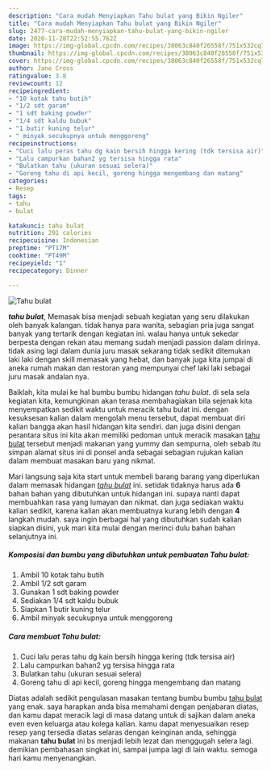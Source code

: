 ```yaml
---
description: "Cara mudah Menyiapkan Tahu bulat yang Bikin Ngiler"
title: "Cara mudah Menyiapkan Tahu bulat yang Bikin Ngiler"
slug: 2477-cara-mudah-menyiapkan-tahu-bulat-yang-bikin-ngiler
date: 2020-11-28T22:52:55.762Z
image: https://img-global.cpcdn.com/recipes/38063c840f26558f/751x532cq70/tahu-bulat-foto-resep-utama.jpg
thumbnail: https://img-global.cpcdn.com/recipes/38063c840f26558f/751x532cq70/tahu-bulat-foto-resep-utama.jpg
cover: https://img-global.cpcdn.com/recipes/38063c840f26558f/751x532cq70/tahu-bulat-foto-resep-utama.jpg
author: Jane Cross
ratingvalue: 3.8
reviewcount: 12
recipeingredient:
- "10 kotak tahu butih"
- "1/2 sdt garam"
- "1 sdt baking powder"
- "1/4 sdt kaldu bubuk"
- "1 butir kuning telur"
- " minyak secukupnya untuk menggoreng"
recipeinstructions:
- "Cuci lalu peras tahu dg kain bersih hingga kering (tdk tersisa air)"
- "Lalu campurkan bahan2 yg tersisa hingga rata"
- "Bulatkan tahu (ukuran sesuai selera)"
- "Goreng tahu di api kecil, goreng hingga mengembang dan matang"
categories:
- Resep
tags:
- tahu
- bulat

katakunci: tahu bulat 
nutrition: 291 calories
recipecuisine: Indonesian
preptime: "PT17M"
cooktime: "PT49M"
recipeyield: "1"
recipecategory: Dinner

---
```



![Tahu bulat](https://img-global.cpcdn.com/recipes/38063c840f26558f/751x532cq70/tahu-bulat-foto-resep-utama.jpg)

<b><i>tahu bulat</i></b>, Memasak bisa menjadi sebuah kegiatan yang seru dilakukan oleh banyak kalangan. tidak hanya para wanita, sebagian pria juga sangat banyak yang tertarik dengan kegiatan ini. walau hanya untuk sekedar berpesta dengan rekan atau memang sudah menjadi passion dalam dirinya. tidak asing lagi dalam dunia juru masak sekarang tidak sedikit ditemukan laki laki dengan skill memasak yang hebat, dan banyak juga kita jumpai di aneka rumah makan dan restoran yang mempunyai chef laki laki sebagai juru masak andalan nya.



Baiklah, kita mulai ke hal bumbu bumbu hidangan <i>tahu bulat</i>. di sela sela kegiatan kita, kemungkinan akan terasa membahagiakan bila sejenak kita menyempatkan sedikit waktu untuk meracik tahu bulat ini. dengan kesuksesan kalian dalam mengolah menu tersebut, dapat membuat diri kalian bangga akan hasil hidangan kita sendiri. dan juga disini dengan perantara situs ini kita akan memiliki pedoman untuk meracik masakan <u>tahu bulat</u> tersebut menjadi makanan yang yummy dan sempurna, oleh sebab itu simpan alamat situs ini di ponsel anda sebagai sebagian rujukan kalian dalam membuat masakan baru yang nikmat.


Mari langsung saja kita start untuk membeli barang barang yang diperlukan dalam memasak hidangan <u><i>tahu bulat</i></u> ini. setidak tidaknya harus ada <b>6</b> bahan bahan yang dibutuhkan untuk hidangan ini. supaya nanti dapat membuahkan rasa yang lumayan dan nikmat. dan juga sediakan waktu kalian sedikit, karena kalian akan membuatnya kurang lebih dengan <b>4</b> langkah mudah. saya ingin berbagai hal yang dibutuhkan sudah kalian siapkan disini, yuk mari kita mulai dengan merinci dulu bahan bahan selanjutnya ini.

<!--inarticleads1-->

##### Komposisi dan bumbu yang dibutuhkan untuk pembuatan Tahu bulat:

1. Ambil 10 kotak tahu butih
1. Ambil 1/2 sdt garam
1. Gunakan 1 sdt baking powder
1. Sediakan 1/4 sdt kaldu bubuk
1. Siapkan 1 butir kuning telur
1. Ambil  minyak secukupnya untuk menggoreng




<!--inarticleads2-->

##### Cara membuat Tahu bulat:

1. Cuci lalu peras tahu dg kain bersih hingga kering (tdk tersisa air)
1. Lalu campurkan bahan2 yg tersisa hingga rata
1. Bulatkan tahu (ukuran sesuai selera)
1. Goreng tahu di api kecil, goreng hingga mengembang dan matang




Diatas adalah sedikit pengulasan masakan tentang bumbu bumbu <u>tahu bulat</u> yang enak. saya harapkan anda bisa memahami dengan penjabaran diatas, dan kamu dapat meracik lagi di masa datang untuk di sajikan dalam aneka even even keluarga atau kolega kalian. kamu dapat menyesuaikan resep resep yang tersedia diatas selaras dengan keinginan anda, sehingga makanan <b>tahu bulat</b> ini bs menjadi lebih lezat dan menggugah selera lagi. demikian pembahasan singkat ini, sampai jumpa lagi di lain waktu. semoga hari kamu menyenangkan.
